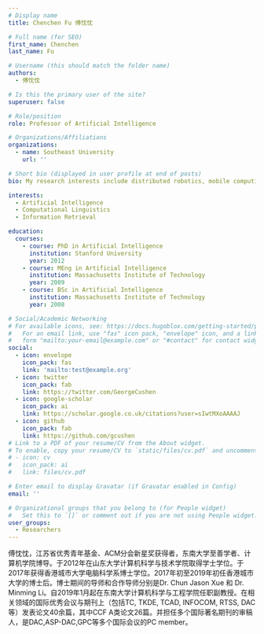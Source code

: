 ```yaml
---
# Display name
title: Chenchen Fu 傅忱忱

# Full name (for SEO)
first_name: Chenchen
last_name: Fu

# Username (this should match the folder name)
authors:
  - 傅忱忱

# Is this the primary user of the site?
superuser: false

# Role/position
role: Professor of Artificial Intelligence

# Organizations/Affiliations
organizations:
  - name: Southeast University
    url: ''

# Short bio (displayed in user profile at end of posts)
bio: My research interests include distributed robotics, mobile computing and programmable matter.

interests:
  - Artificial Intelligence
  - Computational Linguistics
  - Information Retrieval

education:
  courses:
    - course: PhD in Artificial Intelligence
      institution: Stanford University
      year: 2012
    - course: MEng in Artificial Intelligence
      institution: Massachusetts Institute of Technology
      year: 2009
    - course: BSc in Artificial Intelligence
      institution: Massachusetts Institute of Technology
      year: 2008

# Social/Academic Networking
# For available icons, see: https://docs.hugoblox.com/getting-started/page-builder/#icons
#   For an email link, use "fas" icon pack, "envelope" icon, and a link in the
#   form "mailto:your-email@example.com" or "#contact" for contact widget.
social:
  - icon: envelope
    icon_pack: fas
    link: 'mailto:test@example.org'
  - icon: twitter
    icon_pack: fab
    link: https://twitter.com/GeorgeCushen
  - icon: google-scholar
    icon_pack: ai
    link: https://scholar.google.co.uk/citations?user=sIwtMXoAAAAJ
  - icon: github
    icon_pack: fab
    link: https://github.com/gcushen
# Link to a PDF of your resume/CV from the About widget.
# To enable, copy your resume/CV to `static/files/cv.pdf` and uncomment the lines below.
# - icon: cv
#   icon_pack: ai
#   link: files/cv.pdf

# Enter email to display Gravatar (if Gravatar enabled in Config)
email: ''

# Organizational groups that you belong to (for People widget)
#   Set this to `[]` or comment out if you are not using People widget.
user_groups:
  - Researchers
---
```


傅忱忱，江苏省优秀青年基金、ACM分会新星奖获得者，东南大学至善学者、计算机学院博导。于2012年在山东大学计算机科学与技术学院取得学士学位。于2017年获得香港城市大学电脑科学系博士学位。2017年初至2019年初任香港城市大学的博士后。博士期间的导师和合作导师分别是Dr. Chun Jason Xue 和 Dr. Minming Li。自2019年1月起在东南大学计算机科学与工程学院任职副教授。在相关领域的国际优秀会议与期刊上（包括TC, TKDE, TCAD, INFOCOM, RTSS, DAC等）发表论文40余篇，其中CCF A类论文26篇。并担任多个国际著名期刊的审稿人，是DAC,ASP-DAC,GPC等多个国际会议的PC member。